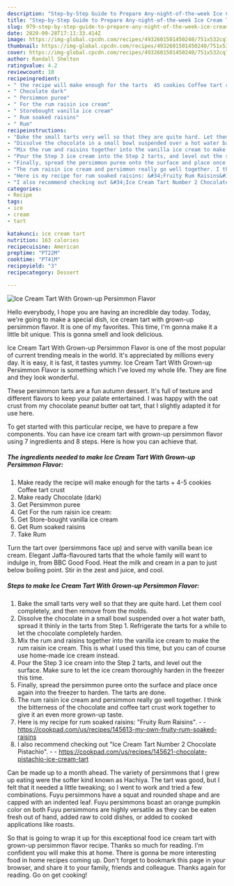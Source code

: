 ```yaml
---
description: "Step-by-Step Guide to Prepare Any-night-of-the-week Ice Cream Tart With Grown-up Persimmon Flavor"
title: "Step-by-Step Guide to Prepare Any-night-of-the-week Ice Cream Tart With Grown-up Persimmon Flavor"
slug: 979-step-by-step-guide-to-prepare-any-night-of-the-week-ice-cream-tart-with-grown-up-persimmon-flavor
date: 2020-09-28T17:11:33.414Z
image: https://img-global.cpcdn.com/recipes/4932601501450240/751x532cq70/ice-cream-tart-with-grown-up-persimmon-flavor-recipe-main-photo.jpg
thumbnail: https://img-global.cpcdn.com/recipes/4932601501450240/751x532cq70/ice-cream-tart-with-grown-up-persimmon-flavor-recipe-main-photo.jpg
cover: https://img-global.cpcdn.com/recipes/4932601501450240/751x532cq70/ice-cream-tart-with-grown-up-persimmon-flavor-recipe-main-photo.jpg
author: Randall Shelton
ratingvalue: 4.2
reviewcount: 10
recipeingredient:
- " the recipe will make enough for the tarts  45 cookies Coffee tart crust"
- " Chocolate dark"
- " Persimmon puree"
- " For the rum raisin ice cream"
- " Storebought vanilla ice cream"
- " Rum soaked raisins"
- " Rum"
recipeinstructions:
- "Bake the small tarts very well so that they are quite hard. Let them cool completely, and then remove from the molds."
- "Dissolve the chocolate in a small bowl suspended over a hot water bath, spread it thinly in the tarts from Step 1. Refrigerate the tarts for a while to let the chocolate completely harden."
- "Mix the rum and raisins together into the vanilla ice cream to make the rum raisin ice cream. This is what I used this time, but you can of course use home-made ice cream instead."
- "Pour the Step 3 ice cream into the Step 2 tarts, and level out the surface. Make sure to let the ice cream thoroughly harden in the freezer this time."
- "Finally, spread the persimmon puree onto the surface and place once again into the freezer to harden. The tarts are done."
- "The rum raisin ice cream and persimmon really go well together. I think the bitterness of the chocolate and coffee tart crust work together to give it an even more grown-up taste."
- "Here is my recipe for rum soaked raisins: &#34;Fruity Rum Raisins&#34;.  https://cookpad.com/us/recipes/145613-my-own-fruity-rum-soaked-raisins"
- "I also recommend checking out &#34;Ice Cream Tart Number 2 Chocolate Pistachio&#34;.  https://cookpad.com/us/recipes/145621-chocolate-pistachio-ice-cream-tart"
categories:
- Recipe
tags:
- ice
- cream
- tart

katakunci: ice cream tart 
nutrition: 163 calories
recipecuisine: American
preptime: "PT22M"
cooktime: "PT41M"
recipeyield: "3"
recipecategory: Dessert

---
```



![Ice Cream Tart With Grown-up Persimmon Flavor](https://img-global.cpcdn.com/recipes/4932601501450240/751x532cq70/ice-cream-tart-with-grown-up-persimmon-flavor-recipe-main-photo.jpg)

Hello everybody, I hope you are having an incredible day today. Today, we're going to make a special dish, ice cream tart with grown-up persimmon flavor. It is one of my favorites. This time, I'm gonna make it a little bit unique. This is gonna smell and look delicious.

Ice Cream Tart With Grown-up Persimmon Flavor is one of the most popular of current trending meals in the world. It's appreciated by millions every day. It is easy, it is fast, it tastes yummy. Ice Cream Tart With Grown-up Persimmon Flavor is something which I've loved my whole life. They are fine and they look wonderful.

These persimmon tarts are a fun autumn dessert. It&#39;s full of texture and different flavors to keep your palate entertained. I was happy with the oat crust from my chocolate peanut butter oat tart, that I slightly adapted it for use here.


To get started with this particular recipe, we have to prepare a few components. You can have ice cream tart with grown-up persimmon flavor using 7 ingredients and 8 steps. Here is how you can achieve that.

<!--inarticleads1-->

##### The ingredients needed to make Ice Cream Tart With Grown-up Persimmon Flavor:

1. Make ready  the recipe will make enough for the tarts + 4-5 cookies Coffee tart crust
1. Make ready  Chocolate (dark)
1. Get  Persimmon puree
1. Get  For the rum raisin ice cream:
1. Get  Store-bought vanilla ice cream
1. Get  Rum soaked raisins
1. Take  Rum


Turn the tart over (persimmons face up) and serve with vanilla bean ice cream. Elegant Jaffa-flavoured tarts that the whole family will want to indulge in, from BBC Good Food. Heat the milk and cream in a pan to just below boiling point. Stir in the zest and juice, and cool. 

<!--inarticleads2-->

##### Steps to make Ice Cream Tart With Grown-up Persimmon Flavor:

1. Bake the small tarts very well so that they are quite hard. Let them cool completely, and then remove from the molds.
1. Dissolve the chocolate in a small bowl suspended over a hot water bath, spread it thinly in the tarts from Step 1. Refrigerate the tarts for a while to let the chocolate completely harden.
1. Mix the rum and raisins together into the vanilla ice cream to make the rum raisin ice cream. This is what I used this time, but you can of course use home-made ice cream instead.
1. Pour the Step 3 ice cream into the Step 2 tarts, and level out the surface. Make sure to let the ice cream thoroughly harden in the freezer this time.
1. Finally, spread the persimmon puree onto the surface and place once again into the freezer to harden. The tarts are done.
1. The rum raisin ice cream and persimmon really go well together. I think the bitterness of the chocolate and coffee tart crust work together to give it an even more grown-up taste.
1. Here is my recipe for rum soaked raisins: &#34;Fruity Rum Raisins&#34;. -  - https://cookpad.com/us/recipes/145613-my-own-fruity-rum-soaked-raisins
1. I also recommend checking out &#34;Ice Cream Tart Number 2 Chocolate Pistachio&#34;. -  - https://cookpad.com/us/recipes/145621-chocolate-pistachio-ice-cream-tart


Can be made up to a month ahead. The variety of persimmons that I grew up eating were the softer kind known as Hachiya. The tart was good, but I felt that it needed a little tweaking; so I went to work and tried a few combinations. Fuyu persimmons have a squat and rounded shape and are capped with an indented leaf. Fuyu persimmons boast an orange pumpkin color on both Fuyu persimmons are highly versatile as they can be eaten fresh out of hand, added raw to cold dishes, or added to cooked applications like roasts. 

So that is going to wrap it up for this exceptional food ice cream tart with grown-up persimmon flavor recipe. Thanks so much for reading. I'm confident you will make this at home. There is gonna be more interesting food in home recipes coming up. Don't forget to bookmark this page in your browser, and share it to your family, friends and colleague. Thanks again for reading. Go on get cooking!
